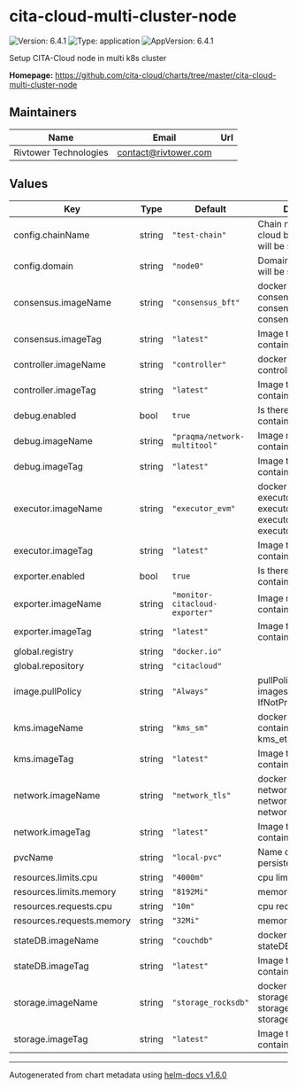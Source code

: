 # cita-cloud-multi-cluster-node

![Version: 6.4.1](https://img.shields.io/badge/Version-6.4.1-informational?style=flat-square) ![Type: application](https://img.shields.io/badge/Type-application-informational?style=flat-square) ![AppVersion: 6.4.1](https://img.shields.io/badge/AppVersion-6.4.1-informational?style=flat-square)

Setup CITA-Cloud node in multi k8s cluster

**Homepage:** <https://github.com/cita-cloud/charts/tree/master/cita-cloud-multi-cluster-node>

## Maintainers

| Name | Email | Url |
| ---- | ------ | --- |
| Rivtower Technologies | contact@rivtower.com |  |

## Values

| Key | Type | Default | Description |
|-----|------|---------|-------------|
| config.chainName | string | `"test-chain"` | Chain name of cita-cloud blockchain that will be setup. |
| config.domain | string | `"node0"` | Domain of the node that will be setup. |
| consensus.imageName | string | `"consensus_bft"` | docker image of consensus container. consensus_raft or consensus_bft |
| consensus.imageTag | string | `"latest"` | Image tag of consensus container. |
| controller.imageName | string | `"controller"` | docker image of controller container. |
| controller.imageTag | string | `"latest"` | Image tag of controller container. |
| debug.enabled | bool | `true` | Is there a debug container in each pod? |
| debug.imageName | string | `"praqma/network-multitool"` | Image name of debug container. |
| debug.imageTag | string | `"latest"` | Image tag of debug container. |
| executor.imageName | string | `"executor_evm"` | docker image of executor container. executor_evm or executor_poc or executor_chaincode_ext |
| executor.imageTag | string | `"latest"` | Image tag of executor container. |
| exporter.enabled | bool | `true` | Is there an exporter container in each pod? |
| exporter.imageName | string | `"monitor-citacloud-exporter"` | Image name of exporter container. |
| exporter.imageTag | string | `"latest"` | Image tag of exporter container. |
| global.registry | string | `"docker.io"` |  |
| global.repository | string | `"citacloud"` |  |
| image.pullPolicy | string | `"Always"` | pullPolicy for all docker images IfNotPresent/Always. |
| kms.imageName | string | `"kms_sm"` | docker image of kms container. kms_sm or kms_eth |
| kms.imageTag | string | `"latest"` | Image tag of kms container. |
| network.imageName | string | `"network_tls"` | docker image of network container. network_p2p or network_tls |
| network.imageTag | string | `"latest"` | Image tag of network container. |
| pvcName | string | `"local-pvc"` | Name of persistentVolumeClaim. |
| resources.limits.cpu | string | `"4000m"` | cpu limit |
| resources.limits.memory | string | `"8192Mi"` | memory limit |
| resources.requests.cpu | string | `"10m"` | cpu request |
| resources.requests.memory | string | `"32Mi"` | memory request |
| stateDB.imageName | string | `"couchdb"` | docker image of stateDB container. |
| stateDB.imageTag | string | `"latest"` | Image tag of stateDB container. |
| storage.imageName | string | `"storage_rocksdb"` | docker image of storage container. storage_rocksdb or storage_sqlite |
| storage.imageTag | string | `"latest"` | Image tag of storage container. |

----------------------------------------------
Autogenerated from chart metadata using [helm-docs v1.6.0](https://github.com/norwoodj/helm-docs/releases/v1.6.0)
